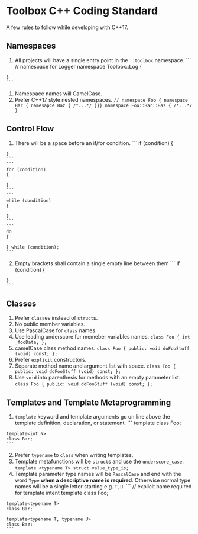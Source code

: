 # Toolbox C++ Coding Standard

A few rules to follow while developing with C++17.

## Namespaces
  1. All projects will have a single entry point in the `::toolbox` namespace.
    ```
    // namespace for Logger
    namespace Toolbox::Log {

    }
    ```
  1. Namespace names will CamelCase.
  1. Prefer C++17 style nested namespaces.
    ```
    // namespace Foo { namespace Bar { namesapce Baz { /*...*/ }}}
    namespace Foo::Bar::Baz { /*...*/ }
    ```

## Control Flow
  1. There will be a space before an if/for condition.
    ```
    if (condition)
    {

    }
    ```
    ```
    for (condition)
    {

    }
    ```
    ```
    while (condition)
    {

    }
    ```
    ```
    do
    {

    } while (condition);
    ```

  2. Empty brackets shall contain a single empty line between them
    ```
    if (condition)
    {

    }
    ```

## Classes

  1. Prefer `class`es instead of `struct`s.
  1. No public member variables.
  1. Use PascalCase for `class` names.
  1. Use leading underscore for memeber variables names.
    ```
    class Foo
    {
      int _fooData;
    };
    ```
  1. camelCase class method names.
    ```
    class Foo
    {
    public:
      void doFooStuff (void) const;
    };
    ```
  1. Prefer `explicit` constructors. 
  1. Separate method name and argument list with space.
    ```
    class Foo
    {
    public:
      void doFooStuff (void) const;
    };
    ```
  1. Use `void` into parenthesis for methods with an empty parameter list.
    ```
    class Foo
    {
    public:
      void doFooStuff (void) const;
    };
    ```

## Templates and Template Metaprogramming
  1. `template` keyword and template arguments go on line above the template definition, declaration, or statement.
    ```
    template<typename FooType>
    class Foo;

    template<int N>
    class Bar;
    ```
  2. Prefer `typename` to `class` when writing templates.
  3. Template metafunctions will be `struct`s and use the `underscore_case`.
    ```
    template <typename T>
    struct value_type_is;
    ```
  4. Template parameter type names will be `PascalCase` and end with the word `Type` **when a descriptive name is required**. Otherwise normal type names will be a single letter starting e.g. `T`, `U`. 
    ```
    // explicit name required for template intent
    template<typename FooType>
    class Foo;

    template<typename T>
    class Bar;

    template<typename T, typename U>
    class Baz;
    ```
